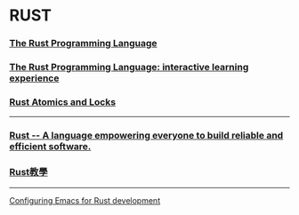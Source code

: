 # RUST

### [The Rust Programming Language](https://doc.rust-lang.org/book/)

### [The Rust Programming Language: interactive learning experience](https://rust-book.cs.brown.edu/)

### [Rust Atomics and Locks](https://marabos.nl/atomics/)

---
### [Rust -- A language empowering everyone to build reliable and efficient software.](https://www.rust-lang.org/)

### [Rust教學](https://tw511.com/2/28/1043.html)

---
[Configuring Emacs for Rust development](https://robert.kra.hn/posts/rust-emacs-setup/)



